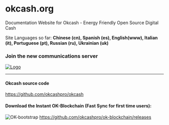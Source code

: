 # okcash.org
Documentation Website for Okcash - Energy Friendly Open Source Digital Cash

Site Languages so far: **Chinese (cn), Spanish (es), English(www), Italian (it), Portuguese (pt), Russian (ru), Ukrainian (uk)**


### Join the new communications server
<a href="http://discord.io/cryptocurrency">
    <img alt="Logo" src="https://discordapp.com/api/guilds/213747404745211904/widget.png?style=banner2">
  </a>

-------------------

#### Okcash source code
https://github.com/okcashpro/okcash

#### Download the Instant OK-Blockchain (Fast Sync for first time users): 
![OK-bootstrap](https://i.imgur.com/edwu0MM.png) https://github.com/okcashpro/ok-blockchain/releases
